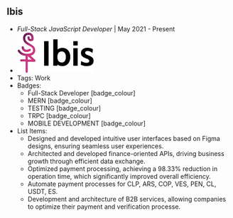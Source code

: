 ## Ibis
- *Full-Stack JavaScript Developer* | May 2021 - Present
- ![image_name](../assets/logo.png)
- Tags: Work
- Badges:
  - Full-Stack Developer [badge_colour]
  - MERN [badge_colour]
  - TESTING [badge_colour]
  - TRPC [badge_colour]
  - MOBILE DEVELOPMENT [badge_colour]
- List Items:
  - Designed and developed intuitive user interfaces based on Figma designs, ensuring seamless user experiences.
  - Architected and developed finance-oriented APIs, driving business growth through efficient data exchange.
  - Optimized payment processing, achieving a 98.33% reduction in operation time, which significantly improved overall efficiency.
  - Automate payment processes for CLP, ARS, COP, VES, PEN, CL, USDT, ES.
  - Development and architecture of B2B services, allowing companies to optimize their payment and verification processe.